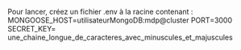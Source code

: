 Pour lancer, créez un fichier .env à la racine contenant : 
MONGOOSE_HOST=utilisateurMongoDB:mdp@cluster
PORT=3000
SECRET_KEY= une_chaine_longue_de_caracteres_avec_minuscules_et_majuscules
